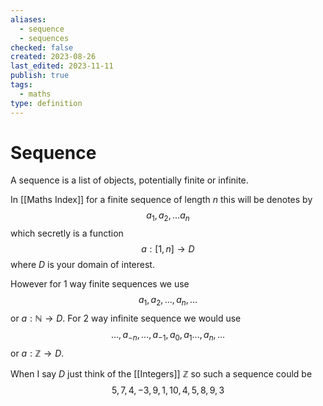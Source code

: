 ```yaml
---
aliases:
  - sequence
  - sequences
checked: false
created: 2023-08-26
last_edited: 2023-11-11
publish: true
tags:
  - maths
type: definition
---
```

# Sequence

A sequence is a list of objects, potentially finite or infinite.

In [[Maths Index]] for a finite sequence of length $n$ this will be denotes by
$$a_1, a_2, \ldots a_n$$ which secretly is a function
$$a: [1,n] \rightarrow D$$ where $D$ is your domain of interest.

However for 1 way finite sequences we use
$$a_1, a_2, \ldots, a_n, \ldots$$ or $a: \mathbb{N} \rightarrow D$. For 2 way infinite sequence we would use
$$\ldots, a_{-n}, \ldots, a_{-1}, a_0, a_1 \ldots, a_n, \ldots$$ or $a: \mathbb{Z} \rightarrow D$.

When I say $D$ just think of the [[Integers]] $\mathbb{Z}$ so such a sequence could be
$$
5, 7, 4, -3, 9, 1, 10, 4, 5, 8, 9, 3
$$
